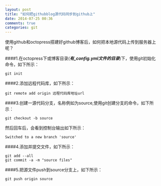 ```yaml
---
layout: post
title: "如何把githubblog源代码同步到github上"
date: 2014-07-25 00:36
comments: true
categories: git
---
```


使用github和octopress搭建好github博客后，如何把本地源代码上传到服务器上呢？

####1.在octopress下或博客目录(***有_config.yml文件的目录***)下，使用git初始化命令，如下所示：

```
git init
```

####2.添加远程代码库，如下所示：

```
git remote add origin 远程代码库地址url
```
####3.创建一源代码分支，名称例如为source,使用git创建分支的命令，如下所示：

```
git checkout -b source
```
然后回车后，会看到控制台输出如下所示：

```
Switched to a new branch 'source'
```

####4.添加并提交文件，如下所示：

```
git add --all
git commit -a -m "source files"
```

####5.把源文件push到source分支上，如下所示：

```
git push origin source
```